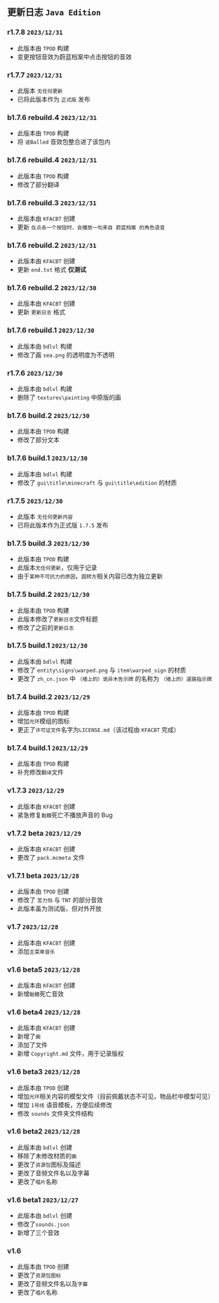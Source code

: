 ## 更新日志 `Java Edition`

### r1.7.8 `2023/12/31`

 - 此版本由 `TPOD` 构建
 - 变更按钮音效为蔚蓝档案中点击按钮的音效

### r1.7.7 `2023/12/31`

 - 此版本 `无任何更新`
 - 已将此版本作为 `正式版` 发布

### b1.7.6 rebuild.4 `2023/12/31`

 - 此版本由 `TPOD` 构建
 - 将 `谣Balled` 音效包整合进了该包内

### b1.7.6 rebuild.4 `2023/12/31`

 - 此版本由 `TPOD` 构建
 - 修改了部分翻译

### b1.7.6 rebuild.3 `2023/12/31`

 - 此版本由 `KFACBT` 创建
 - 更新 `在点击一个按钮时，会播放一句来自 蔚蓝档案 的角色语音`

### b1.7.6 rebuild.2 `2023/12/31`

 - 此版本由 `KFACBT` 创建
 - 更新 `end.txt` 格式 **仅测试**

### b1.7.6 rebuild.2 `2023/12/30`

 - 此版本由 `KFACBT` 创建
 - 更新 `更新日志` 格式

### b1.7.6 rebuild.1 `2023/12/30`

 - 此版本由 `bdlvl` 构建
 - 修改了画 `sea.png` 的透明度为不透明

### r1.7.6 `2023/12/30`

 - 此版本由 `bdlvl` 构建
 - 删除了 `textures\painting` 中原版的画

### b1.7.6 build.2 `2023/12/30`

 - 此版本由 `TPOD` 构建
 - 修改了部分文本

### b1.7.6 build.1 `2023/12/30`

 - 此版本由 `bdlvl` 构建
 - 修改了 `gui\title\minecraft` 与 `gui\title\edition` 的材质

### r1.7.5 `2023/12/30`

 - 此版本 `无任何更新内容`
 - 已将此版本作为正式版 `1.7.5` 发布

### b1.7.5 build.3 `2023/12/30`

 - 此版本由 `TPOD` 构建
 - 此版本`无任何更新`，仅用于记录
 - 由于`某种不可抗力的原因`，`圆转方`相关内容已改为独立更新

### b1.7.5 build.2 `2023/12/30`

 - 此版本由 `TPOD` 构建
 - 此版本修改了`更新日志`文件标题
 - 修改了之前的`更新日志`

### b1.7.5 build.1 `2023/12/30`

 - 此版本由 `bdlvl` 构建
 - 修改了 `entity\signs\warped.png` 与 `item\warped_sign` 的材质
 - 更改了 `zh_cn.json` 中 `（墙上的）诡异木告示牌` 的名称为 `（墙上的）道路指示牌`

### b1.7.4 build.2 `2023/12/29`

 - 此版本由 `TPOD` 构建
 - 增加`光环`模组的图标
 - 更正了`许可证文件`名字为`LICENSE.md`（该过程由 `KFACBT` 完成）

### b1.7.4 build.1 `2023/12/29`

 - 此版本由 `TPOD` 构建
 - 补充修改`翻译`文件

### v1.7.3 `2023/12/29`

 - 此版本由 `KFACBT` 创建
 - 紧急修复`骷髅`死亡不播放声音的 Bug

### v1.7.2 beta `2023/12/29`

 - 此版本由 `KFACBT` 创建
 - 更改了 `pack.mcmeta` 文件

### v1.7.1 beta `2023/12/28`

 - 此版本由 `TPOD` 创建
 - 修改了 `苦力怕` 与 `TNT` 的部分音效
 - 此版本虽为测试版，但对外开放

### v1.7 `2023/12/28`

 - 此版本由 `KFACBT` 创建
 - 添加`主菜单音乐`

### v1.6 beta5 `2023/12/28`

 - 此版本由 `KFACBT` 创建
 - 新增`骷髅`死亡音效

### v1.6 beta4 `2023/12/28`

 - 此版本由 `KFACBT` 创建
 - 新增了`画`
 - 添加了文件
 - 新增 `Copyright.md` 文件，用于记录版权

### v1.6 beta3 `2023/12/28`

 - 此版本由 `TPOD` 创建
 - 增加`光环`相关内容的模型文件（目前佩戴状态不可见，物品栏中模型可见）
 - 增加 `1号线` 语音模板，方便后续修改
 - 修改 `sounds` 文件夹文件结构

### v1.6 beta2 `2023/12/28`
 
 - 此版本由 `bdlvl` 创建
 - 移除了未修改材质的`画`
 - 更改了`资源包`图标及描述
 - 更改了音频文件名以及字幕
 - 更改了`唱片`名称

### v1.6 beta1 `2023/12/27`

 - 此版本由 `bdlvl` 创建
 - 修改了`sounds.json`
 - 新增了三个音效

### v1.6

 - 此版本由 `TPOD` 创建
 - 更改了`资源包图标`
 - 更改了音频文件名以及`字幕`
 - 更改了`唱片`名称